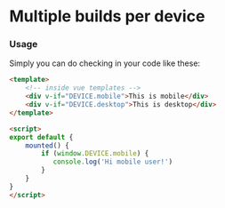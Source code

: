 # Multiple builds per device


### Usage

Simply you can do checking in your code like these:

```html
<template>
    <!-- inside vue templates -->
    <div v-if="DEVICE.mobile">This is mobile</div>
    <div v-if="DEVICE.desktop">This is desktop</div>
</template>

<script>
export default {
    mounted() {
        if (window.DEVICE.mobile) {
           console.log('Hi mobile user!')
        }
    }
}
</script>
```
